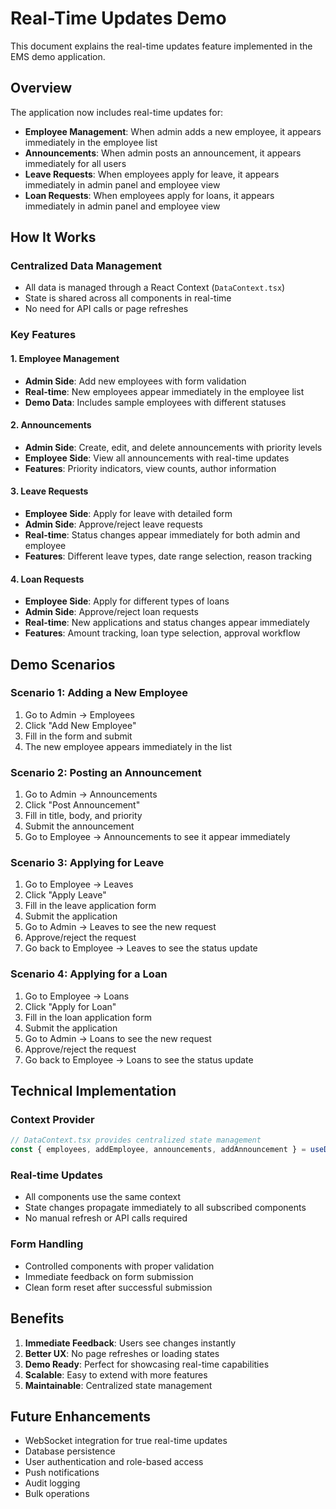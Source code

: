 # Real-Time Updates Demo

This document explains the real-time updates feature implemented in the EMS demo application.

## Overview

The application now includes real-time updates for:
- **Employee Management**: When admin adds a new employee, it appears immediately in the employee list
- **Announcements**: When admin posts an announcement, it appears immediately for all users
- **Leave Requests**: When employees apply for leave, it appears immediately in admin panel and employee view
- **Loan Requests**: When employees apply for loans, it appears immediately in admin panel and employee view

## How It Works

### Centralized Data Management
- All data is managed through a React Context (`DataContext.tsx`)
- State is shared across all components in real-time
- No need for API calls or page refreshes

### Key Features

#### 1. Employee Management
- **Admin Side**: Add new employees with form validation
- **Real-time**: New employees appear immediately in the employee list
- **Demo Data**: Includes sample employees with different statuses

#### 2. Announcements
- **Admin Side**: Create, edit, and delete announcements with priority levels
- **Employee Side**: View all announcements with real-time updates
- **Features**: Priority indicators, view counts, author information

#### 3. Leave Requests
- **Employee Side**: Apply for leave with detailed form
- **Admin Side**: Approve/reject leave requests
- **Real-time**: Status changes appear immediately for both admin and employee
- **Features**: Different leave types, date range selection, reason tracking

#### 4. Loan Requests
- **Employee Side**: Apply for different types of loans
- **Admin Side**: Approve/reject loan requests
- **Real-time**: New applications and status changes appear immediately
- **Features**: Amount tracking, loan type selection, approval workflow

## Demo Scenarios

### Scenario 1: Adding a New Employee
1. Go to Admin → Employees
2. Click "Add New Employee"
3. Fill in the form and submit
4. The new employee appears immediately in the list

### Scenario 2: Posting an Announcement
1. Go to Admin → Announcements
2. Click "Post Announcement"
3. Fill in title, body, and priority
4. Submit the announcement
5. Go to Employee → Announcements to see it appear immediately

### Scenario 3: Applying for Leave
1. Go to Employee → Leaves
2. Click "Apply Leave"
3. Fill in the leave application form
4. Submit the application
5. Go to Admin → Leaves to see the new request
6. Approve/reject the request
7. Go back to Employee → Leaves to see the status update

### Scenario 4: Applying for a Loan
1. Go to Employee → Loans
2. Click "Apply for Loan"
3. Fill in the loan application form
4. Submit the application
5. Go to Admin → Loans to see the new request
6. Approve/reject the request
7. Go back to Employee → Loans to see the status update

## Technical Implementation

### Context Provider
```typescript
// DataContext.tsx provides centralized state management
const { employees, addEmployee, announcements, addAnnouncement } = useData()
```

### Real-time Updates
- All components use the same context
- State changes propagate immediately to all subscribed components
- No manual refresh or API calls required

### Form Handling
- Controlled components with proper validation
- Immediate feedback on form submission
- Clean form reset after successful submission

## Benefits

1. **Immediate Feedback**: Users see changes instantly
2. **Better UX**: No page refreshes or loading states
3. **Demo Ready**: Perfect for showcasing real-time capabilities
4. **Scalable**: Easy to extend with more features
5. **Maintainable**: Centralized state management

## Future Enhancements

- WebSocket integration for true real-time updates
- Database persistence
- User authentication and role-based access
- Push notifications
- Audit logging
- Bulk operations

